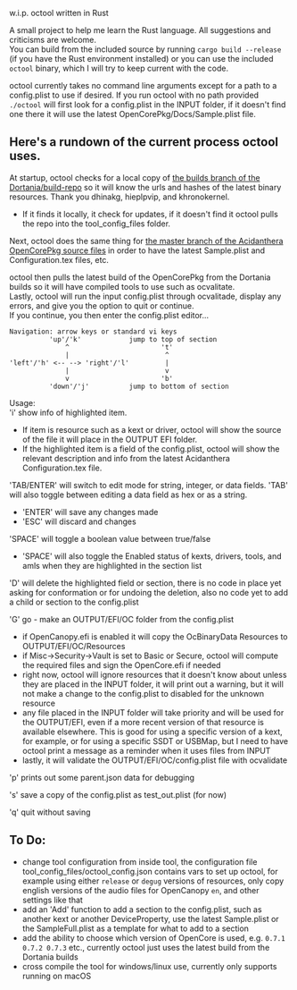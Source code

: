 w.i.p. octool written in Rust  

A small project to help me learn the Rust language.  All suggestions and criticisms are welcome.  
You can build from the included source by running `cargo build --release` (if you have the Rust environment installed) or you can use the included `octool` binary, which I will try to keep current with the code.


octool currently takes no command line arguments except for a path to a config.plist to use if desired.
If you run octool with no path provided `./octool` will first look for a config.plist in the INPUT folder, if it doesn't find one there it will use the latest OpenCorePkg/Docs/Sample.plist file.  


## Here's a rundown of the current process octool uses. ##  

At startup, octool checks for a local copy of [the builds branch of the Dortania/build-repo](https://github.com/dortania/build-repo/tree/builds) so it will know the urls and hashes of the latest binary resources.  Thank you dhinakg, hieplpvip, and khronokernel.  
 - If it finds it locally, it check for updates, if it doesn't find it octool pulls the repo into the tool_config_files folder.

Next, octool does the same thing for [the master branch of the Acidanthera OpenCorePkg source files](https://github.com/acidanthera/OpenCorePkg) in order to have the latest Sample.plist and Configuration.tex files, etc.  

octool then pulls the latest build of the OpenCorePkg from the Dortania builds so it will have compiled tools to use such as ocvalitate.  
Lastly, octool will run the input config.plist through ocvalitade, display any errors, and give you the option to quit or continue.  
If you continue, you then enter the config.plist editor...  
```
Navigation: arrow keys or standard vi keys
          'up'/'k'            jump to top of section
              ^                       't'
              |                        ^
'left'/'h' <-- --> 'right'/'l'         |
              |                        v
              v                       'b'
          'down'/'j'          jump to bottom of section
```
Usage:  
'i' show info of highlighted item.  
 - If item is resource such as a kext or driver, octool will show the source of the file it will place in the OUTPUT EFI folder.  
 - If the highlighted item is a field of the config.plist, octool will show the relevant description and info from the latest Acidanthera Configuration.tex file.  

'TAB/ENTER' will switch to edit mode for string, integer, or data fields. 'TAB' will also toggle between editing a data field as hex or as a string.  
 - 'ENTER' will save any changes made  
 - 'ESC' will discard and changes  

'SPACE' will toggle a boolean value between true/false  
- 'SPACE' will also toggle the Enabled status of kexts, drivers, tools, and amls when they are highlighted in the section list  

'D' will delete the highlighted field or section, there is no code in place yet asking for conformation or for undoing the deletion, also no code yet to add a child or section to the config.plist  

'G' go - make an OUTPUT/EFI/OC folder from the config.plist  
 - if OpenCanopy.efi is enabled it will copy the OcBinaryData Resources to OUTPUT/EFI/OC/Resources  
 - if Misc->Security->Vault is set to Basic or Secure, octool will compute the required files and sign the OpenCore.efi if needed  
 - right now, octool will ignore resources that it doesn't know about unless they are placed in the INPUT folder, it will print out a warning, but it will not make a change to the config.plist to disabled for the unknown resource  
 - any file placed in the INPUT folder will take priority and will be used for the OUTPUT/EFI, even if a more recent version of that resource is available elsewhere. This is good for using a specific version of a kext, for example, or for using a specific SSDT or USBMap, but I need to have octool print a message as a reminder when it uses files from INPUT  
 - lastly, it will validate the OUTPUT/EFI/OC/config.plist file with ocvalidate  

'p' prints out some parent.json data for debugging  

's' save a copy of the config.plist as test_out.plist (for now)  

'q' quit without saving  

## To Do: ##  
 - change tool configuration from inside tool, the configuration file tool_config_files/octool_config.json contains vars to set up octool, for example using either `release` or `degug` versions of resources, only copy english versions of the audio files for OpenCanopy `en`, and other settings like that  
 - add an 'Add' function to add a section to the config.plist, such as another kext or another DeviceProperty, use the latest Sample.plist or the SampleFull.plist as a template for what to add to a section  
 - add the ability to choose which version of OpenCore is used, e.g. `0.7.1 0.7.2 0.7.3` etc., currently octool just uses the latest build from the Dortania builds
 - cross compile the tool for windows/linux use, currently only supports running on macOS
